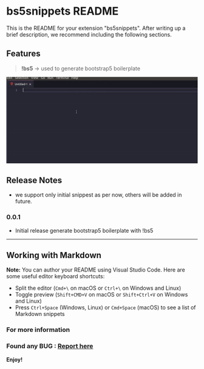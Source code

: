 # bs5snippets README

This is the README for your extension "bs5snippets". After writing up a brief description, we recommend including the following sections.

## Features

> <b>!bs5</b> -> used to generate bootstrap5 boilerplate

![Demo](/demo/demo.gif)


## Release Notes

- we support only initial snippest as per now, others will be added in future.

### 0.0.1

- Initial release generate bootstrap5 boilerplate with !bs5

-----------------------------------------------------------------------------------------------------------

## Working with Markdown

**Note:** You can author your README using Visual Studio Code.  Here are some useful editor keyboard shortcuts:

* Split the editor (`Cmd+\` on macOS or `Ctrl+\` on Windows and Linux)
* Toggle preview (`Shift+CMD+V` on macOS or `Shift+Ctrl+V` on Windows and Linux)
* Press `Ctrl+Space` (Windows, Linux) or `Cmd+Space` (macOS) to see a list of Markdown snippets

### For more information

### Found any BUG : <a href="https://github.com/Deep1144/bs5snippest/issues">Report here</a>

**Enjoy!**
